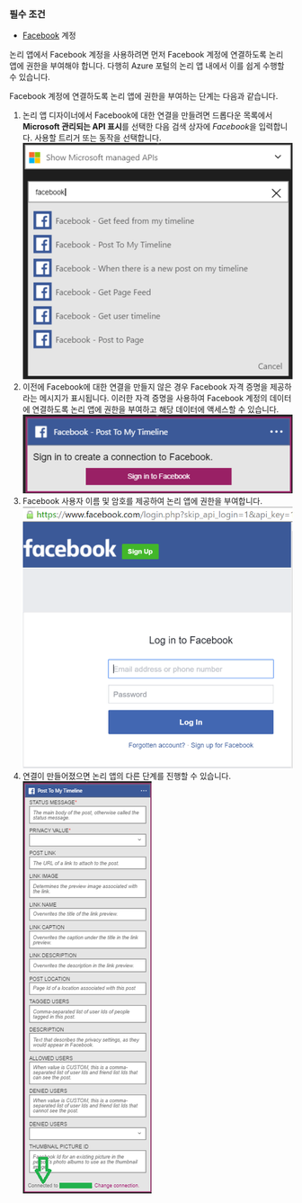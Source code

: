 ### 필수 조건
* [Facebook](https://www.facebook.com/) 계정 

논리 앱에서 Facebook 계정을 사용하려면 먼저 Facebook 계정에 연결하도록 논리 앱에 권한을 부여해야 합니다. 다행히 Azure 포털의 논리 앱 내에서 이를 쉽게 수행할 수 있습니다.

Facebook 계정에 연결하도록 논리 앱에 권한을 부여하는 단계는 다음과 같습니다.

1. 논리 앱 디자이너에서 Facebook에 대한 연결을 만들려면 드롭다운 목록에서 **Microsoft 관리되는 API 표시**를 선택한 다음 검색 상자에 *Facebook*을 입력합니다. 사용할 트리거 또는 동작을 선택합니다. ![facebook 1단계](./media/connectors-create-api-facebook/facebook-1.png)
2. 이전에 Facebook에 대한 연결을 만들지 않은 경우 Facebook 자격 증명을 제공하라는 메시지가 표시됩니다. 이러한 자격 증명을 사용하여 Facebook 계정의 데이터에 연결하도록 논리 앱에 권한을 부여하고 해당 데이터에 액세스할 수 있습니다. ![facebook 2단계](./media/connectors-create-api-facebook/facebook-2.png)
3. Facebook 사용자 이름 및 암호를 제공하여 논리 앱에 권한을 부여합니다. ![facebook 3단계](./media/connectors-create-api-facebook/facebook-3.png)   
4. 연결이 만들어졌으면 논리 앱의 다른 단계를 진행할 수 있습니다. ![facebook 4단계](./media/connectors-create-api-facebook/facebook-4.png)   

